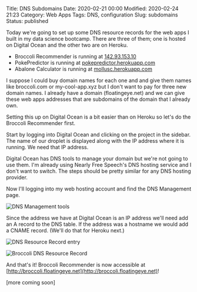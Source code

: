 Title: DNS Subdomains
Date: 2020-02-21 00:00
Modified: 2020-02-24 21:23
Category: Web Apps
Tags: DNS, configuration
Slug: subdomains
Status: published

Today we're going to set up some DNS resource records for the web apps I built in my data science bootcamp. There are three of them; one is hosted on Digital Ocean and the other two are on Heroku.

* Broccoli Recommender is running at [142.93.153.10](http://142.93.153.10/)
* PokePredictor is running at [pokepredictor.herokuapp.com](http://pokepredictor.herokuapp.com/)
* Abalone Calculator is running at [mollusc.herokuapp.com](http://mollusc.herokuapp.com/)

I suppose I could buy domain names for each one and and give them names like broccoli.com or my-cool-app.xyz but I don't want to pay for three new domain names. I already have a domain (floatingeye.net) and we can give these web apps addresses that are subdomains of the domain that I already own.

Setting this up on Digital Ocean is a bit easier than on Heroku so let's do the Broccoli Recommender first.

Start by logging into Digital Ocean and clicking on the project in the sidebar. The name of our droplet is displayed along with the IP address where it is running. We need that IP address.

Digital Ocean has DNS tools to manage your domain but we're not going to use them. I'm already using Nearly Free Speech's DNS hosting service and I don't want to switch. The steps should be pretty similar for any DNS hosting provider.

Now I'll logging into my web hosting account and find the DNS Management page.

![DNS Management tools]({static}/images/nfs-dns.png)

Since the address we have at Digital Ocean is an IP address we'll need add an A record to the DNS table. If the address was a hostname we would add a CNAME record. (We'll do that for Heroku next.)

![DNS Resource Record entry]({static}/images/nfs-dns-record.png)

![Broccoli DNS Resource Record]({static}/images/broccoli-dns.png)

And that's it! Broccoli Recommender is now accessible at [http://broccoli.floatingeye.net](http://broccoli.floatingeye.net)!

[more coming soon]
